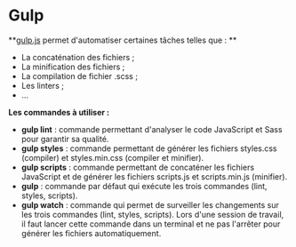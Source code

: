 # Gulp 

**[gulp.js](https://gulpjs.com/) permet d'automatiser certaines tâches telles que : **

* La concaténation des fichiers ;
* La minification des fichiers ;
* La compilation de fichier .scss ;
* Les linters ;
* ...



**Les commandes à utiliser :** 

* **gulp lint** : commande permettant d'analyser le code JavaScript et Sass pour garantir sa qualité.
* **gulp styles** : commande permettant de générer les fichiers styles.css (compiler) et styles.min.css (compiler et minifier).
* **gulp scripts** : commande permettant de concaténer les fichiers JavaScript et de générer les fichiers scripts.js et scripts.min.js (minifier).
* **gulp** : commande par défaut qui exécute les trois commandes (lint, styles, scripts).
* **gulp watch** : commande qui permet de surveiller les changements sur les trois commandes (lint, styles, scripts). Lors d'une session de travail, il faut lancer cette commande dans un terminal et ne pas l'arrêter pour générer les fichiers automatiquement.

